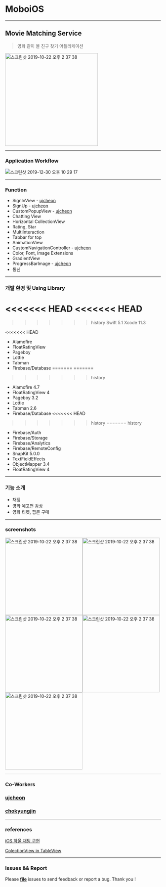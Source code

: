 # MoboiOS

---

## Movie Matching Service

> 영화 같이 볼 친구 찾기 어플리케이션

<img width="300" alt="스크린샷 2019-10-22 오후 2 37 38" src="https://user-images.githubusercontent.com/46750574/71548829-55b7ef00-29f7-11ea-9048-343674ae2774.png">

---

### Application Workflow 

![스크린샷 2019-12-30 오후 10 29 17](https://user-images.githubusercontent.com/46750574/71584006-1652e500-2b54-11ea-83b5-04192570b6c0.png)

---


### Function 

* SignInView - [ujcheon](https://github.com/ujcheon)
* SignUp - [ujcheon](https://github.com/ujcheon)
* CustomPopupView - [ujcheon](https://github.com/ujcheon)
* Chatting View
* Horizontal CollectionView
* Rating, Star
* MultiInteraction
* Tabbar for top
* AnimationView
* CustomNavigationController - [ujcheon](https://github.com/ujcheon)
* Color, Font, Image Extensions
* GradientView
* ProgressBarImage - [ujcheon](https://github.com/ujcheon)
* 통신

---

### 개발 환경 및 Using Library

<<<<<<< HEAD
<<<<<<< HEAD
=======
>>>>>>> history
> Swift 5.1
> Xcode 11.3

<<<<<<< HEAD


* Alamofire
* FloatRatingView
* Pageboy
* Lottie
* Tabman
* Firebase/Database
=======
=======
>>>>>>> history
* Alamofire 4.7
* FloatRatingView 4 
* Pageboy 3.2
* Lottie 
* Tabman 2.6
* Firebase/Database 
<<<<<<< HEAD
>>>>>>> history
=======
>>>>>>> history
* Firebase/Auth
* Firebase/Storage
* Firebase/Analytics
* Firebase/RemoteConfig
* SnapKit 5.0.0
* TextFieldEffects
* ObjectMapper 3.4
* FloatRatingView 4

---

### 기능 소개

* 채팅
* 영화 예고편 감상
* 영화 티켓, 팝콘 구매

---

### screenshots

<img width="250" alt="스크린샷 2019-10-22 오후 2 37 38" src="https://user-images.githubusercontent.com/46750574/71572198-564ca480-2b21-11ea-898c-9e28844c6de3.png"><img width="250" alt="스크린샷 2019-10-22 오후 2 37 38" src="https://user-images.githubusercontent.com/46750574/71572199-564ca480-2b21-11ea-9512-cad017cd53a2.png">
<img width="250" alt="스크린샷 2019-10-22 오후 2 37 38" src="https://user-images.githubusercontent.com/46750574/71572201-56e53b00-2b21-11ea-9d95-a0a075be8926.png"><img width="250" alt="스크린샷 2019-10-22 오후 2 37 38" src="https://user-images.githubusercontent.com/46750574/71572200-56e53b00-2b21-11ea-9eaf-c4beb9077152.png">
<img width="250" alt="스크린샷 2019-10-22 오후 2 37 38" src="https://user-images.githubusercontent.com/46750574/71587337-9da65580-2b60-11ea-9e49-d62badcd53b9.png">

---

### Co-Workers

### [ujcheon](https://github.com/ujcheon)

### [chokyungjin](https://github.com/chokyungjin)

---

### references

[iOS 하울 채팅 구현](https://www.youtube.com/channel/UCScI4bsr-RaGdYSC2QAHWug)

[ColectionView in TableView](https://www.youtube.com/watch?v=6ZxA2pmV3VM)



---

### Issues && Report 

Please [**file**](https://github.com/TeamMoBo/MoboiOS/issues/new) issues to send feedback or report a bug. Thank you !

 
